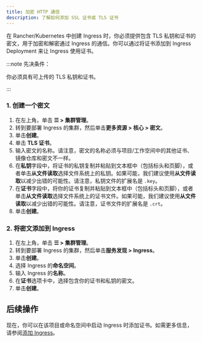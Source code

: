 ```yaml
---
title: 加密 HTTP 通信
description: 了解如何添加 SSL 证书或 TLS 证书
---
```


在 Rancher/Kubernetes 中创建 Ingress 时，你必须提供包含 TLS 私钥和证书的密文，用于加密和解密通过 Ingress 的通信。你可以通过将证书添加到 Ingress Deployment 来让 Ingress 使用证书。

:::note 先决条件：

你必须具有可上传的 TLS 私钥和证书。

:::

### 1. 创建一个密文


1. 在左上角，单击 **☰ > 集群管理**。
1. 转到要部署 Ingress 的集群，然后单击**更多资源 > 核心 > 密文**。
1. 单击**创建**。
1. 单击 **TLS 证书**。
1. 输入密文的名称。请注意，密文的名称必须与项目/工作空间中的其他证书、镜像仓库和密文不一样。
1. 在**私钥**字段中，将证书的私钥复制并粘贴到文本框中（包括标头和页脚），或者单击**从文件读取**选择文件系统上的私钥。如果可能，我们建议使用**从文件读取**以减少出错的可能性。请注意，私钥文件的扩展名是 `.key`。
1. 在**证书**字段中，将你的证书复制并粘贴到文本框中（包括标头和页脚），或者单击**从文件读取**选择文件系统上的证书文件。如果可能，我们建议使用**从文件读取**以减少出错的可能性。请注意，证书文件的扩展名是 `.crt`。
1. 单击**创建**。

### 2. 将密文添加到 Ingress

1. 在左上角，单击 **☰ > 集群管理**。
1. 转到要部署 Ingress 的集群，然后单击**服务发现 > Ingress**。
1. 单击**创建**。
1. 选择 Ingress 的**命名空间**。
1. 输入 Ingress 的**名称**。
1. 在**证书**选项卡中，选择包含你的证书和私钥的密文。
1. 单击**创建**。

## 后续操作

现在，你可以在该项目或命名空间中启动 Ingress 时添加证书。如需更多信息，请参阅[添加 Ingress](load-balancer-and-ingress-controller/add-ingresses.md)。
